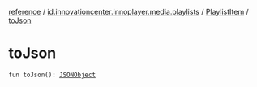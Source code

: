 [reference](../../index.md) / [id.innovationcenter.innoplayer.media.playlists](../index.md) / [PlaylistItem](index.md) / [toJson](./to-json.md)

# toJson

`fun toJson(): `[`JSONObject`](https://developer.android.com/reference/org/json/JSONObject.html)